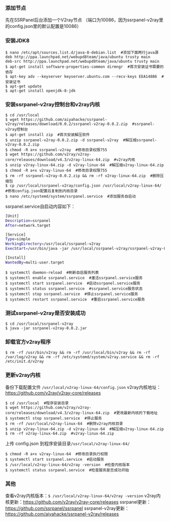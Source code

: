 ### 添加节点
先在SSRPanel后台添加一个V2ray节点 （端口为10086，因为ssrpanel-v2ray里的config.json里的默认配置是10086）
### 安装JDK8
```shell
$ nano /etc/apt/sources.list.d/java-8-debian.list  #添加下面两行java源
deb http://ppa.launchpad.net/webupd8team/java/ubuntu trusty main
deb-src http://ppa.launchpad.net/webupd8team/java/ubuntu trusty main
$ apt-get install software-properties-common dirmngr  #首次安装证书需要的依存
$ apt-key adv --keyserver keyserver.ubuntu.com --recv-keys EEA14886  #安装证书
$ apt-get update
$ apt-get install openjdk-8-jdk
```
### 安装ssrpanel-v2ray控制台和v2ray内核
```shell
$ cd /usr/local
$ wget https://github.com/aiyahacke/ssrpanel-v2ray/releases/download/0.0.2/ssrpanel-v2ray-0.0.2.zip  #ssrpanel-v2ray控制台
$ apt-get install zip  #首次安装解压软件
$ unzip ssrpanel-v2ray-0.0.2.zip -d ssrpanel-v2ray  #解压缩ssrpanel-v2ray-0.0.2.zip
$ chmod -R a+x ssrpanel-v2ray  #修改目录权限755
$ wget https://github.com/v2ray/v2ray-core/releases/download/v4.3/v2ray-linux-64.zip  #v2ray内核
$ unzip v2ray-linux-64.zip -d v2ray-linux-64  #解压缩v2ray-linux-64.zip
$ chmod -R a+x v2ray-linux-64  #修改目录权限755
$ rm -rf ssrpanel-v2ray-0.0.2.zip && rm -rf v2ray-linux-64.zip  #删除压缩包
$ cp /usr/local/ssrpanel-v2ray/config.json /usr/local/v2ray-linux-64/  #修改config.json配置后复制到内核目录
$ nano /etc/systemd/system/ssrpanel.service  #添加服务自启动
```
ssrpanel.service自启动内容如下：
```bash
[Unit]
Description=ssrpanel
After=network.target

[Service]
Type=simple
WorkingDirectory=/usr/local/ssrpanel-v2ray
ExecStart=/usr/bin/java -jar /usr/local/ssrpanel-v2ray/ssrpanel-v2ray-0.0.2.jar

[Install]
WantedBy=multi-user.target
```
```shell
$ systemctl daemon-reload  #刷新自启服务列表
$ systemctl enable ssrpanel.service  #激活ssrpanel.service服务
$ systemctl start ssrpanel.service  #启动ssrpanel.service服务
$ systemctl status ssrpanel.service  #ssrpanel.service服务状态
$ systemctl stop ssrpanel.service  #停止ssrpanel.service服务
$ systemctl restart ssrpanel.service  #重启ssrpanel.service服务
```
### 测试ssrpanel-v2ray是否安装成功
```shell
$ cd /usr/local/ssrpanel-v2ray
$ java -jar ssrpanel-v2ray-0.0.2.jar
```
### 卸载官方v2ray程序
`$ rm -rf /usr/bin/v2ray && rm -rf /usr/local/bin/v2ray && rm -rf /var/log/v2ray && rm -rf /etc/systemd/system/v2ray.service && rm -rf /etc/init.d/v2ray`

### 更新v2ray内核
备份下载配置文件 `/usr/local/v2ray-linux-64/config.json`
v2ray内核地址：https://github.com/v2ray/v2ray-core/releases
```shell
$ cd /usr/local  #程序安装目录
$ wget https://github.com/v2ray/v2ray-core/releases/download/v4.3/v2ray-linux-64.zip  #更改最新内核的下载地址
$ systemctl stop ssrpanel.service  #停止服务
$ rm -rf /usr/local/v2ray-linux-64  #删除v2ray内核目录
$ unzip v2ray-linux-64.zip -d v2ray-linux-64  #解压缩v2ray-linux-64.zip
$ rm -rf v2ray-linux-64.zip  #v2ray-linux-64.zip
```
上传 config.json 到程序安装目录`/usr/local/v2ray-linux-64/`
```shell
$ chmod -R a+x v2ray-linux-64  #修改目录执行权限
$ systemctl start ssrpanel.service  #启动服务
$ /usr/local/v2ray-linux-64/v2ray -version  #检查内核版本
$ systemctl status ssrpanel.service  #检查服务是否成功开始
```

### 其他
查看v2ray内核版本：`$ /usr/local/v2ray-linux-64/v2ray -version`
v2ray内核更新：https://github.com/v2ray/v2ray-core/releases
ssrpanel更新：https://github.com/ssrpanel/ssrpanel
ssrpanel-v2ray更新：https://github.com/aiyahacke/ssrpanel-v2ray/releases
